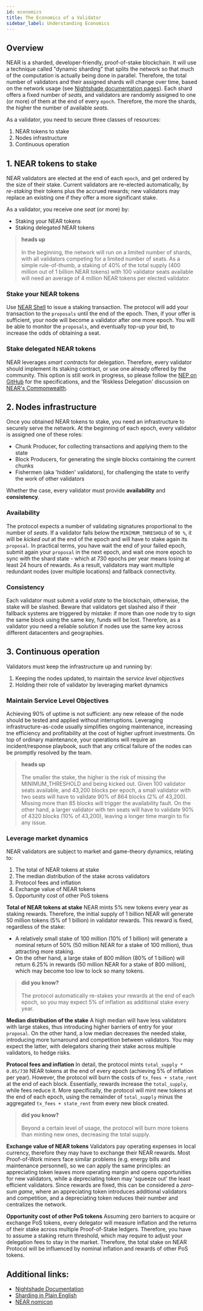 ```yaml
---
id: economics
title: The Economics of a Validator
sidebar_label: Understanding Economics
---
```

## Overview

NEAR is a sharded, developer-friendly, proof-of-stake blockchain. It will use a technique called "dynamic sharding" that splits the network so that much of the computation is actually being done in parallel. Therefore, the total number of validators and their assigned shards will change over time, based on the network usage (see [Nightshade documentation pages](../technical/nightshade.md)).
Each shard offers a fixed number of *seats*, and validators are randomly assigned to one (or more) of them at the end of every `epoch`. Therefore, the more the shards, the higher the number of available *seats*.

As a validator, you need to secure three classes of resources:
1. NEAR tokens to stake
2. Nodes infrastructure
3. Continuous operation


## 1. NEAR tokens to stake

NEAR validators are elected at the end of each `epoch`, and get ordered by the size of their stake. Current validators are re-elected automatically, by *re-staking* their tokens plus the accrued rewards; new validators may replace an existing one if they offer a more significant stake.

As a validator, you receive one *seat* (or more) by:
- Staking your NEAR tokens
- Staking delegated NEAR tokens

<blockquote class="warning">
    <strong>heads up</strong><br><br>
    In the beginning, the network will run on a limited number of shards, with all validators competing for a limited number of seats.
    As a simple rule-of-thumb, a staking of 40% of the total supply (400 million out of 1 billion NEAR tokens) with 100 validator seats available will need an average of 4 million NEAR tokens per elected validator.
</blockquote>

### Stake your NEAR tokens

Use [NEAR Shell](../development/near-clitool.md) to issue a staking transaction. The protocol will add your transaction to the `proposals` until the end of the epoch. Then, if your offer is sufficient, your node will become a validator after one more epoch. You will be able to monitor the `proposals`, and eventually top-up your bid, to increase the odds of obtaining a seat.

### Stake delegated NEAR tokens

NEAR leverages *smart contracts* for delegation. Therefore, every validator should implement its staking contract, or use one already offered by the community. 
This option is still work in progress, so please follow the [NEP on GitHub](https://github.com/nearprotocol/NEPs/blob/staking-contract/text/0000-staking-contract.md) for the specifications, and the 'Riskless Delegation' discussion on [NEAR's Commonwealth](https://commonwealth.im/near/proposal/discussion/357-riskless-delegation-aka-tezos-delegation).


## 2. Nodes infrastructure

Once you obtained NEAR tokens to stake, you need an infrastructure to securely serve the network.
At the beginning of each epoch, every validator is assigned one of these roles:
- Chunk Producer, for collecting transactions and applying them to the state
- Block Producers, for generating the single blocks containing the current chunks 
- Fishermen (aka 'hidden' validators), for challenging the state to verify the work of other validators

Whether the case, every validator must provide **availability** and **consistency**.

### Availability

The protocol expects a number of validating signatures proportional to the number of *seats*. If a validator falls below the `MINIMUM_THRESHOLD` of `90 %`, it will be *kicked out* at the end of the epoch and will have to stake again its `proposal`.
In practical terms, you have wait the end of your failed epoch, submit again your `proposal` in the next epoch, and wait one more epoch to sync with the shard state - which at 730 epochs per year means losing at least 24 hours of rewards. As a result, validators may want multiple redundant nodes (over multiple locations) and fallback connectivity.

### Consistency

Each validator must submit a *valid state* to the blockchain, otherwise, the stake will be slashed. Beware that validators get slashed also if their fallback systems are triggered by mistake: if more than one node try to sign the same block using the same key, funds will be lost. Therefore, as a validator you need a reliable solution if nodes use the same key across different datacenters and geographies.


## 3. Continuous operation

Validators must keep the infrastructure up and running by:
1. Keeping the nodes updated, to maintain the *service level objectives*
2. Holding their role of validator by leveraging market dynamics

### Maintain Service Level Objectives

Achieving 90% of uptime is not sufficient: any new release of the node should be tested and applied without interruptions. Leveraging infrastructure-as-code usually simplifies ongoing maintenance, increasing tne efficiency and profitability at the cost of higher upfront investments.
On top of ordinary maintenance, your operations will require an incident/response playbook, such that any critical failure of the nodes can be promptly resolved by the team.

<blockquote class="warning">
    <strong>heads up</strong><br><br>
    The smaller the stake, the higher is the risk of missing the MINIMUM_THRESHOLD and being kicked out.
    Given 100 validator seats available, and 43,200 blocks per epoch, a small validator with two seats will have to validate 90% of 864 blocks (2% of 43,200). Missing more than 85 blocks will trigger the availability fault.
    On the other hand, a larger validator with ten seats will have to validate 90% of 4320 blocks (10% of 43,200), leaving a longer time margin to fix any issue.
</blockquote>

### Leverage market dynamics

NEAR validators are subject to market and game-theory dynamics, relating to:
1. The total of NEAR tokens at stake
2. The median distribution of the stake across validators
3. Protocol fees and inflation
4. Exchange value of NEAR tokens
5. Opportunity cost of other PoS tokens

**Total of NEAR tokens at stake**
NEAR mints 5% new tokens every year as staking rewards. Therefore, the initial supply of 1 billion NEAR will generate 50 million tokens (5% of 1 billion) in validator rewards.
This reward is fixed, regardless of the stake:
- A relatively small stake of 100 million (10% of 1 billion) will generate a nominal return of 50% (50 million NEAR for a stake of 100 million), thus attracting more staking.
- On the other hand, a large stake of 800 million (80% of 1 billion) will return 6.25% in rewards (50 million NEAR for a stake of 800 million), which may become too low to lock so many tokens.

<blockquote class="info">
	<strong>did you know?</strong><br><br>
	The protocol automatically re-stakes your rewards at the end of each epoch, so you may expect 5% of inflation as additional stake every year.
</blockquote>

**Median distribution of the stake**
A high median will have less validators with large stakes, thus introducing higher barriers of entry for your `proposal`. On the other hand, a low median decreases the needed stake, introducing more turnaround and competition between validators. You may expect the latter, with delegators sharing their stake across multiple validators, to hedge risks.

**Protocol fees and inflation**
In detail, the protocol mints `total_supply * 0.05/730` NEAR tokens at the end of every epoch (achieving 5% of inflation per year). However, the protocol will burn the costs of `tx_fees + state_rent` at the end of each block. Essentially, rewards increase the `total_supply`, while fees reduce it. 
More specifically, the protocol will mint new tokens at the end of each epoch, using the remainder of `total_supply` minus the aggregated `tx_fees + state_rent` from every new block created.

<blockquote class="info">
	<strong>did you know?</strong><br><br>
	Beyond a certain level of usage, the protocol will burn more tokens than minting new ones, decreasing the total supply.
</blockquote>

**Exchange value of NEAR tokens**
Validators pay operating expenses in local currency, therefore they may have to exchange their NEAR rewards. Most Proof-of-Work miners face similar problems (e.g. energy bills and maintenance personnel), so we can apply the same principles: an appreciating token leaves more operating margin and opens opportunities for new validators, while a depreciating token may 'squeeze out' the least efficient validators.
Since rewards are fixed, this can be considered a *zero-sum game*, where an appreciating token introduces additional validators and competition, and a depreciating token reduces their number and centralizes the network.

**Opportunity cost of other PoS tokens**
Assuming zero barriers to acquire or exchange PoS tokens, every delegator will measure inflation and the returns of their stake across multiple Proof-of-Stake ledgers. Therefore, you have to assume a staking return threshold, which may require to adjust your delegation fees to stay in the market.
Therefore, the total stake on NEAR Protocol will be influenced by nominal inflation and rewards of other PoS tokens.


## Additional links:

- [Nightshade Documentation](../technical/nightshade.md)
- [Sharding in Plain English](https://www.citusdata.com/blog/2018/01/10/sharding-in-plain-english/)
- [NEAR nomicon](https://nomicon.io)
